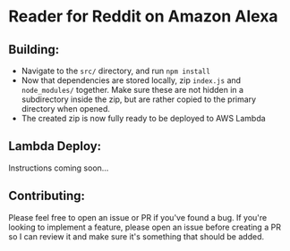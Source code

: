 # Reader for Reddit on Amazon Alexa

## Building:
* Navigate to the `src/` directory, and run `npm install`
* Now that dependencies are stored locally, zip `index.js` and `node_modules/`
  together. Make sure these are not hidden in a subdirectory inside the zip, but
  are rather copied to the primary directory when opened.
* The created zip is now fully ready to be deployed to AWS Lambda

## Lambda Deploy:
Instructions coming soon...

## Contributing:
Please feel free to open an issue or PR if you've found a bug. If you're looking
to implement a feature, please open an issue before creating a PR so I can
review it and make sure it's something that should be added.
